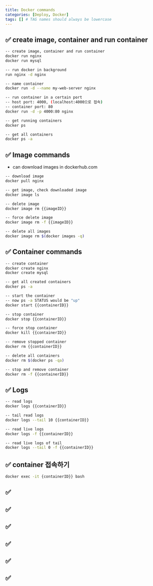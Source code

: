 ```yaml
---
title: Docker commands
categories: [Deploy, Docker]
tags: [] # TAG names should always be lowercase
---
```


## ✅ create image, container and run container

```bash
-- create image, container and run container
docker run nginx
docker run mysql

-- run docker in background
run nginx -d nginx

-- name container
docker run -d --name my-web-server nginx

-- run container in a certain port
-- host port: 4000, (localhost:4000으로 접속)
-- container port: 80
docker run -d -p 4000:80 nginx

-- get running containers
docker ps

-- get all containers
docker ps -a
```

## ✅ Image commands

- can download images in dockerhub.com

```bash
-- download image
docker pull nginx

-- get image, check downloaded image
docker image ls

-- delete image
docker image rm {{imageID}}

-- force delete image
docker image rm -f {{imageID}}

-- delete all images
docker image rm $(docker images -q)
```

## ✅ Container commands

```bash
-- create container
docker create nginx
docker create mysql

-- get all created containers
docker ps -a

-- start the container
-- now ps -a STATUS would be "up"
docker start {{containerID}}

-- stop container
docker stop {{containerID}}

-- force stop container
docker kill {{containerID}}

-- remove stopped container
docker rm {{containerID}}

-- delete all containers
docker rm $(docker ps -qa)

-- stop and remove container
docker rm -f {{containerID}}
```

## ✅ Logs

```bash
-- read logs
docker logs {{containerID}}

-- tail read logs
docker logs --tail 10 {{containerID}}

-- read live logs
docker logs -f {{containerID}}

-- read live logs of tail
docker logs --tail 0 -f {{containerID}}
```

## ✅ container 접속하기

```bash
docker exec -it {containerID}} bash
```

## ✅

## ✅

## ✅

## ✅

## ✅

## ✅

